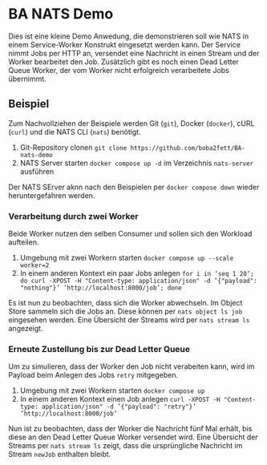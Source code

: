 # BA NATS Demo

Dies ist eine kleine Demo Anwedung, die demonstrieren soll wie NATS in einem Service-Worker Konstrukt eingesetzt werden kann. Der Service nimmt Jobs per HTTP an, versendet eine Nachricht in einen Stream und der Worker bearbeitet den Job. Zusätzlich gibt es noch einen Dead Letter Queue Worker, der vom Worker nicht erfolgreich verarbeitete Jobs übernimmt.

## Beispiel

Zum Nachvollziehen der Beispiele werden Git (`git`), Docker (`docker`), cURL (`curl`) und die NATS CLI
(`nats`) benötigt.

1. Git-Repository clonen `git clone https://github.com/boba2fett/BA-nats-demo`
2. NATS Server starten `docker compose up -d` im Verzeichnis `nats-server` ausführen

Der NATS SErver aknn nach den Beispielen per `docker compose down` wieder heruntergefahren werden.

### Verarbeitung durch zwei Worker

Beide Worker nutzen den selben Consumer und sollen sich den Workload aufteilen.

1. Umgebung mit zwei Workern starten `docker compose up --scale worker=2`
2. In einem anderen Kontext ein paar Jobs anlegen `for i in ‘seq 1 20‘; do curl -XPOST -H "Content-type: application/json" -d ’{"payload": "nothing"}’ ’http://localhost:8000/job’; done`

Es ist nun zu beobachten, dass sich die Worker abwechseln. Im Object Store sammeln sich die Jobs an. Diese können per `nats object ls job` eingesehen werden. Eine Übersicht der Streams wird per `nats stream ls` angezeigt.

### Erneute Zustellung bis zur Dead Letter Queue

Um zu simulieren, dass der Worker den Job nicht verabeiten kann, wird im Payload beim Anlegen des Jobs `retry` mitgegeben.

1. Umgebung mit zwei Workern starten `docker compose up`
2. In einem anderen Kontext einen Job anlegen `curl -XPOST -H "Content-type: application/json" -d ’{"payload": "retry"}’ ’http://localhost:8000/job’`

Nun ist zu beobachten, dass der Worker die Nachricht fünf Mal erhält, bis diese an den Dead Letter Queue Worker versendet wird. Eine Übersicht der Streams per `nats stream ls` zeigt, dass die ursprüngliche Nachricht im Stream `newJob` enthalten bleibt.
